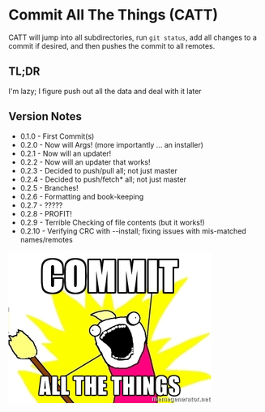 Commit All The Things (CATT)
============================
CATT will jump into all subdirectories, run `git status`, add all changes to a commit if desired, and then pushes the commit to all remotes.

TL;DR
------
I'm lazy; I figure push out all the data and deal with it later

Version Notes
-------------
- 0.1.0  - First Commit(s)
- 0.2.0  - Now will Args! (more importantly ... an installer)
- 0.2.1  - Now will an updater!
- 0.2.2  - Now will an updater that works!
- 0.2.3  - Decided to push/pull all; not just master
- 0.2.4  - Decided to push/fetch* all; not just master
- 0.2.5  - Branches!
- 0.2.6  - Formatting and book-keeping
- 0.2.7  - ?????
- 0.2.8  - PROFIT!
- 0.2.9  - Terrible Checking of file contents (but it works!)
- 0.2.10 - Verifying CRC with --install; fixing issues with mis-matched names/remotes

![You know you want to ...](CATT.jpg)
